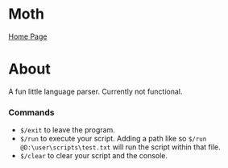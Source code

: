 # Moth

[Home Page](https://stellarwitch7.github.io)

# About

A fun little language parser. Currently not functional. 

### Commands
- `$/exit` to leave the program.
- `$/run` to execute your script. Adding a path like so `$/run @D:\user\scripts\test.txt` will run the script within that file.
- `$/clear` to clear your script and the console.
